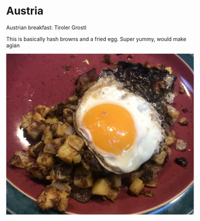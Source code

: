 # Austria

Austrian breakfast: Tiroler Grostl

This is basically hash browns and a fried egg. Super yummy, would make agian

<a href="https://www.austria.info/en/things-to-do/food-and-drink/recipes/tiroler-groestl">

![Fried egg on top of fried potatoes](images/austria.jpeg)